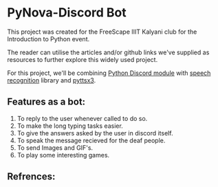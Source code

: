 # PyNova-Discord Bot 

This project was created for the FreeScape IIIT Kalyani club for the Introduction to Python event.  
  
The reader can utilise the articles and/or github links we've supplied as resources to further explore this widely used project.  
  
For this project, we'll be combining [Python Discord module](https://discordpy.readthedocs.io/en/stable/index.html) with [speech recognition](https://pypi.org/project/SpeechRecognition/) library and [pyttsx3](https://pypi.org/project/pyttsx3/).  

## Features as a bot:
1. To reply to the user whenever called to do so.  
2. To make the long typing tasks easier.   
3. To give the answers asked by the user in discord itself.  
4. To speak the message recieved for the deaf people.  
5. To send Images and GIF's.  
6. To play some interesting games.  

## Refrences:
